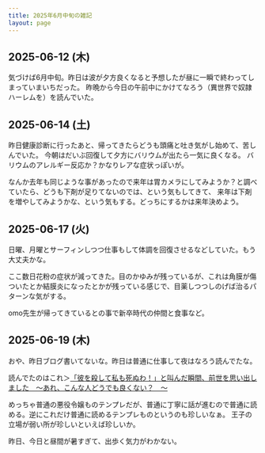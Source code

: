 ```yaml
---
title: 2025年6月中旬の雑記
layout: page
---
```


## 2025-06-12 (木)

気づけば6月中旬。昨日は波が夕方良くなると予想したが昼に一瞬で終わってしまっていまいちだった。
昨晩から今日の午前中にかけてなろう（異世界で奴隷ハーレムを）を読んでいた。

## 2025-06-14 (土)

昨日健康診断に行ったあと、帰ってきたらどうも頭痛と吐き気がし始めて、苦しんでいた。
今朝はだいぶ回復して夕方にバリウムが出たら一気に良くなる。
バリウムのアレルギー反応か？かなりレアな症状っぽいが。

なんか去年も同じような事があったので来年は胃カメラにしてみようか？と調べていたら、どうも下剤が足りてないのでは、という気もしてきて、
来年は下剤を増やしてみようかな、という気もする。どっちにするかは来年決めよう。

## 2025-06-17 (火)

日曜、月曜とサーフィンしつつ仕事もして体調を回復させるなどしていた。もう大丈夫かな。

ここ数日花粉の症状が減ってきた。目のかゆみが残っているが、これは角膜が傷ついたとか結膜炎になったとかが残っている感じで、目薬しつつしのげば治るパターンな気がする。

omo先生が帰ってきているとの事で新卒時代の仲間と食事など。

## 2025-06-19 (木)

おや、昨日ブログ書いてないな。昨日は普通に仕事して夜はなろう読んでたな。

読んでたのはこれ＞[「彼を殺して私も死ぬわ！」と叫んだ瞬間、前世を思い出しました　～あれ、こんな人どうでも良くない？　～](https://ncode.syosetu.com/n2959ki/)

めっちゃ普通の悪役令嬢ものテンプレだが、普通に丁寧に話が進むので普通に読める。逆にこれだけ普通に読めるテンプレものというのも珍しいなぁ。
王子の立場が弱い所が珍しいといえば珍しいか。

昨日、今日と昼間が暑すぎて、出歩く気力がわかない。